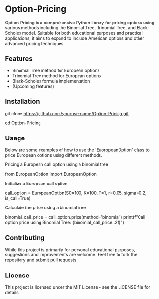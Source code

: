 # Option-Pricing
Option-Pricing is a comprehensive Python library for pricing options using various methods including the Binomial Tree, Trinomial Tree, and Black-Scholes model. 
Suitable for both educational purposes and practical applications, it aims to expand to include American options and other advanced pricing techniques.

## Features
- Binomial Tree method for European options
- Trinomial Tree method for European options
- Black-Scholes formula implementation
- (Upcoming features)

## Installation

git clone https://github.com/yourusername/Option-Pricing.git

cd Option-Pricing

## Usage

Below are some examples of how to use the 'EuoropeanOption' class to price European options using different methods.

Pricing a European call option using a binomial tree

from EuropeanOption import EuropeanOption

Initialize a European call option

call_option = EuropeanOption(S0=100, K=100, T=1, r=0.05, sigma=0.2, is_call=True)

Calculate the price using a binomial tree

binomial_call_price = call_option.price(method='binomial')
print(f"Call option price using Binomial Tree: {binomial_call_price:.2f}")

## Contributing
While this project is primarily for personal educational purposes, suggestions and improvements are welcome. 
Feel free to fork the repository and submit pull requests.

## License
This project is licensed under the MIT License - see the LICENSE file for details
